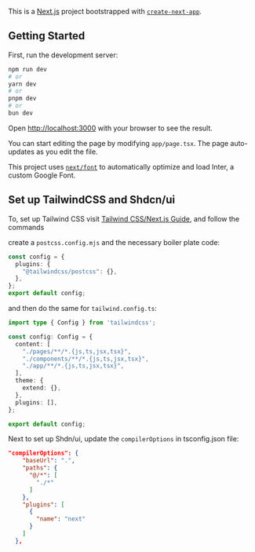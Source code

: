 This is a [Next.js](https://nextjs.org) project bootstrapped with [`create-next-app`](https://nextjs.org/docs/app/api-reference/create-next-app).

## Getting Started

First, run the development server:

```bash
npm run dev
# or
yarn dev
# or
pnpm dev
# or
bun dev
```

Open [http://localhost:3000](http://localhost:3000) with your browser to see the result.

You can start editing the page by modifying `app/page.tsx`. The page auto-updates as you edit the file.

This project uses [`next/font`](https://nextjs.org/docs/app/building-your-application/optimizing/fonts) to automatically optimize and load Inter, a custom Google Font.

## Set up TailwindCSS and Shdcn/ui

To, set up Tailwind CSS visit [Tailwind CSS/Next.js Guide](https://tailwindcss.com/docs/installation/framework-guides/nextjs),
and follow the commands

create a `postcss.config.mjs` and the necessary boiler plate code:

```Typescript
const config = {
  plugins: {
    "@tailwindcss/postcss": {},
  },
};
export default config;
```


and then do  the same for `tailwind.config.ts`:
```Typescript
import type { Config } from 'tailwindcss';

const config: Config = {
  content: [
    "./pages/**/*.{js,ts,jsx,tsx}",
    "./components/**/*.{js,ts,jsx,tsx}",
    "./app/**/*.{js,ts,jsx,tsx}",
  ],
  theme: {
    extend: {},
  },
  plugins: [],
};

export default config;
```

Next to set up Shdn/ui, update the `compilerOptions` in tsconfig.json file:
```json
"compilerOptions": {
    "baseUrl": ".",
    "paths": {
      "@/*": [
        "./*"
      ]
    },
    "plugins": [
      {
        "name": "next"
      }
    ]
  },
```
